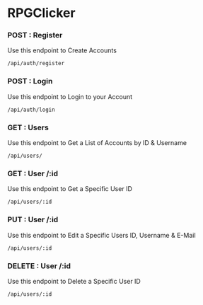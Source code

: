 # RPGClicker

### POST : Register
Use this endpoint to Create Accounts
```
/api/auth/register
```

### POST : Login
Use this endpoint to Login to your Account
```
/api/auth/login
```

### GET : Users
Use this endpoint to Get a List of Accounts by ID & Username
```
/api/users/
```

### GET : User /:id
Use this endpoint to Get a Specific User ID
```
/api/users/:id
```

### PUT : User /:id
Use this endpoint to Edit a Specific Users ID, Username & E-Mail
```
/api/users/:id
```

### DELETE : User /:id
Use this endpoint to Delete a Specific User ID
```
/api/users/:id
```
